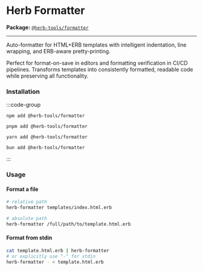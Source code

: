 # Herb Formatter <Badge type="info" text="coming soon" />

**Package:** [`@herb-tools/formatter`](https://www.npmjs.com/package/@herb-tools/formatter)

---

Auto-formatter for HTML+ERB templates with intelligent indentation, line wrapping, and ERB-aware pretty-printing.

Perfect for format-on-save in editors and formatting verification in CI/CD pipelines. Transforms templates into consistently formatted, readable code while preserving all functionality.

### Installation


:::code-group
```shell [npm]
npm add @herb-tools/formatter
```

```shell [pnpm]
pnpm add @herb-tools/formatter
```

```shell [yarn]
yarn add @herb-tools/formatter
```

```shell [bun]
bun add @herb-tools/formatter
```
:::

### Usage


#### Format a file

```bash
# relative path
herb-formatter templates/index.html.erb

# absolute path
herb-formatter /full/path/to/template.html.erb
```

#### Format from stdin

```bash
cat template.html.erb | herb-formatter
# or explicitly use "-" for stdin
herb-formatter - < template.html.erb
```

<!-- #### Configuration Options -->

<!-- TODO -->

<!-- #### CLI Usage -->

<!-- TODO -->
